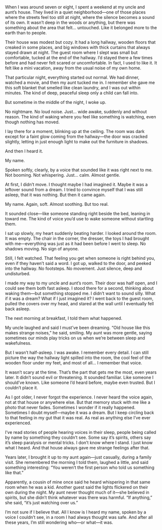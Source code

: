When I was around seven or eight, I spent a weekend at my uncle and aunt’s house. They lived in a quiet neighborhood—one of those places where the streets feel too still at night, where the silence becomes a sound of its own. It wasn’t deep in the woods or anything, but there was something about the area that felt… untouched. Like it belonged more to the earth than to people.

Their house was modest but cozy. It had a long hallway, wooden floors that creaked in some places, and big windows with thick curtains that always stayed drawn at night. The guest room where I slept was small but comfortable, tucked at the end of the hallway. I’d stayed there a few times before and had never felt scared or uncomfortable. In fact, I used to like it. It felt like a mini vacation, away from the usual noise of my own home.

That particular night, everything started out normal. We had dinner, watched a movie, and then my aunt tucked me in. I remember she gave me this soft blanket that smelled like clean laundry, and I was out within minutes. The kind of deep, peaceful sleep only a child can fall into.

But sometime in the middle of the night, I woke up.

No nightmare. No loud noise. Just… wide awake, suddenly and without reason. The kind of waking where you feel like something is watching, even though nothing has moved.

I lay there for a moment, blinking up at the ceiling. The room was dark except for a faint glow coming from the hallway—the door was cracked slightly, letting in just enough light to make out the furniture in shadows.

And then I heard it.

My name.

Spoken softly, clearly, by a voice that sounded like it was right next to me. Not booming. Not whispering. Just… calm. Almost gentle.

At first, I didn’t move. I thought maybe I had imagined it. Maybe it was a leftover sound from a dream. I tried to convince myself that I was still asleep, that it was nothing. But then it came again.

My name. Again, soft. Almost soothing. But too real.

It sounded close—like someone standing right beside the bed, leaning in toward me. The kind of voice you’d use to wake someone without startling them.

I sat up slowly, my heart suddenly beating harder. I looked around the room. It was empty. The chair in the corner, the dresser, the toys I had brought with me—everything was just as it had been before I went to sleep. No shadows moving. No sign of anyone.

Still, I felt watched. That feeling you get when someone is right behind you, even if they haven’t said a word. I got up, walked to the door, and peeked into the hallway. No footsteps. No movement. Just silence, deep and undisturbed.

I made my way to my uncle and aunt’s room. Their door was half open, and I could see them both fast asleep. I stood there for a second, thinking about waking them—but something stopped me. I didn’t want to sound silly. What if it was a dream? What if I just imagined it? I went back to the guest room, pulled the covers over my head, and stared at the wall until I eventually fell back asleep.

The next morning at breakfast, I told them what happened.

My uncle laughed and said I must’ve been dreaming. “Old house like this makes strange noises,” he said, smiling. My aunt was more gentle, saying sometimes our minds play tricks on us when we’re between sleep and wakefulness.

But I wasn’t half-asleep. I was awake. I remember every detail. I can still picture the way the hallway light spilled into the room, the cool feel of the wooden floor under my feet, and most of all… I remember that voice.

It wasn’t scary at the time. That’s the part that gets me the most, even years later. It didn’t sound evil or threatening. It sounded familiar. Like someone I should’ve known. Like someone I’d heard before, maybe even trusted. But I couldn’t place it.

As I got older, I never forgot the experience. I never heard the voice again, not at that house or anywhere else. But that memory stuck with me like a photo that never fades. Sometimes I wonder if it really happened. Sometimes I doubt myself—maybe it was a dream. But I keep circling back to that feeling in my gut that it was real. As real as anything else I’ve ever experienced.

I’ve read stories of people hearing voices in their sleep, people being called by name by something they couldn’t see. Some say it’s spirits, others say it’s sleep paralysis or mental tricks. I don’t know where I stand. I just know what I heard. And that house always gave me strange feelings after that.

Years later, I brought it up to my aunt again—just casually, during a family visit. She remembered the morning I told them, laughed a little, and said something interesting: “You weren’t the first person who told us something like that.”

Apparently, a cousin of mine once said he heard whispering in that same room when he was a kid. Another guest said the lights flickered on their own during the night. My aunt never thought much of it—she believed in spirits, but she didn’t think whatever was there was harmful. “If anything,” she said, “it’s just watching over us.”

I’m not sure if I believe that. All I know is I heard my name, spoken by a voice I couldn’t see, in a room I had always thought was safe. And after all these years, I’m still wondering who—or what—it was.
